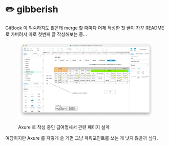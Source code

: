 # ✏️ gibberish

GitBook 이 익숙하지도 않은데 merge 할 때마다 어제 작성한 첫 글이 자꾸 README 로 가버려서 따로 첫번째 글 작성해보는 중...

<figure><img src=".gitbook/assets/gibberish_2.png" alt=""><figcaption><p>Axure 로 작성 중인 급여명세서 관련 페이지 설계</p></figcaption></figure>

여담이지만 Axure 를 저렇게 쓸 거면 그냥 파워포인트를 쓰는 게 낫지 않을까 싶다.
